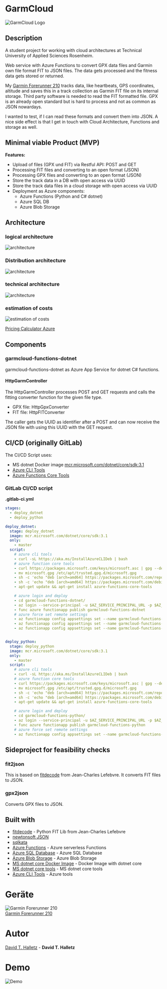 # GarmCloud

![GarmCloud Logo](resources/images/Logo_Garm_Cloud.png)


## Description

A student project for working with cloud architectures at Technical University of Applied Sciences Rosenheim.

Web service with Azure Functions to convert GPX data files and Garmin own file format FIT to JSON files. The data gets processed and the fitness data gets stored or returned.

My [Garmin Forerunner 210](https://buy.garmin.com/de-DE/DE/p/83280) tracks data, like heartbeats, GPS coordinates, altitude and saves this in a track collection as Garmin FIT file on its internal storage. Third party software is needed to read the FIT formatted file. GPX is an already open standard but is hard to process and not as common as JSON nowardays.

I wanted to test, if I can read these formats and convert them into JSON. A nice side effect is that I get in touch with Cloud Architecture, Functions and storage as well.


## Minimal viable Product (MVP)

**Features:**
* Upload of files (GPX und FIT) via Restful API: POST and GET
* Processing FIT files and converting to an open format (JSON)
* Processing GPX files and converting to an open format (JSON)
* Store the track data in a DB with open access via UUID
* Store the track data files in a cloud storage with open access via UUID
* Deployment as Azure components:
    * Azure Functions (Python and C# dotnet)
    * Azure SQL DB
    * Azure Blob Storage


## Architecture

### logical architecture

![architecture](resources/images/Logische_Architektur.png)

### Distribution architecture

![architecture](resources/images/Verteilungs_Architektur_TI.png)

### technical architecture

![architecture](resources/images/Tech_Architektur.png)

### estimation of costs

![estimation of costs](resources/images/Azure_Costs_ExportedEstimate.jpg)

[Pricing Calculator Azure](https://azure.microsoft.com/de-de/pricing/calculator/)  


## Components

### garmcloud-functions-dotnet
garmcloud-functions-dotnet as Azure App Service for dotnet C# functions.

#### HttpGarmController
The HttpGarmController processes POST and GET requests and calls the fitting converter function for the given file type.
* GPX file: HttpGpxConverter 
* FIT file: HttpFITConverter

The caller gets the UUID as identifier after a POST and can now receive the JSON file with using this UUID with the GET request.


## CI/CD (originally GitLab)

The CI/CD Script uses:

* MS dotnet Docker image [mcr.microsoft.com/dotnet/core/sdk:3.1](https://hub.docker.com/_/microsoft-dotnet-core-sdk/) 
* [Azure CLI Tools](https://docs.microsoft.com/de-de/cli/azure/install-azure-cli-linux?view=azure-cli-latest)
* [Azure Functions Core Tools](https://docs.microsoft.com/de-de/azure/azure-functions/functions-run-local?tabs=linux%2Ccsharp%2Cbash)


### GitLab CI/CD script

**.gitlab-ci.yml**
```yaml
stages:
  - deploy_dotnet
  - deploy_python

deploy_dotnet:
  stage: deploy_dotnet
  image: mcr.microsoft.com/dotnet/core/sdk:3.1
  only:
    - master
  script:
    # azure cli tools
    - curl -sL https://aka.ms/InstallAzureCLIDeb | bash
    # azure function core tools
    - curl https://packages.microsoft.com/keys/microsoft.asc | gpg --dearmor > microsoft.gpg
    - mv microsoft.gpg /etc/apt/trusted.gpg.d/microsoft.gpg
    - sh -c 'echo "deb [arch=amd64] https://packages.microsoft.com/repos/microsoft-ubuntu-buster-prod buster main" > /etc/apt/sources.list.d/dotnetdev.list'
    - sh -c 'echo "deb [arch=amd64] https://packages.microsoft.com/debian/10/prod buster main" > /etc/apt/sources.list.d/dotnetdev.list'
    - apt-get update && apt-get install azure-functions-core-tools

    # azure login and deploy
    - cd garmcloud-functions-dotnet/
    - az login --service-principal -u $AZ_SERVICE_PRINCIPAL_URL -p $AZ_SERVICE_PRINCIPAL_SECRET --tenant $AZ_SERVICE_PRINCIPAL_TENANT
    - func azure functionapp publish garmcloud-functions-dotnet
    # azure force set remote settings
    - az functionapp config appsettings set --name garmcloud-functions-dotnet --resource-group sINFdahall-garmcloud --settings HttpGpxConverterUrl=https://garmcloud-functions-dotnet.azurewebsites.net/api/HttpGpxConverter
    - az functionapp config appsettings set --name garmcloud-functions-dotnet --resource-group sINFdahall-garmcloud --settings HttpFitConverterUrl=https://garmcloud-functions-python.azurewebsites.net/api/HttpFitConverter
    - az functionapp config appsettings set --name garmcloud-functions-dotnet --resource-group sINFdahall-garmcloud --settings HttpGarmDataUrl=https://garmcloud-functions-dotnet.azurewebsites.net/api/HttpGarmData


deploy_python:
  stage: deploy_python
  image: mcr.microsoft.com/dotnet/core/sdk:3.1
  only:
    - master
  script:
    # azure cli tools
    - curl -sL https://aka.ms/InstallAzureCLIDeb | bash
    # azure function core tools
    - curl https://packages.microsoft.com/keys/microsoft.asc | gpg --dearmor > microsoft.gpg
    - mv microsoft.gpg /etc/apt/trusted.gpg.d/microsoft.gpg
    - sh -c 'echo "deb [arch=amd64] https://packages.microsoft.com/repos/microsoft-ubuntu-buster-prod buster main" > /etc/apt/sources.list.d/dotnetdev.list'
    - sh -c 'echo "deb [arch=amd64] https://packages.microsoft.com/debian/10/prod buster main" > /etc/apt/sources.list.d/dotnetdev.list'
    - apt-get update && apt-get install azure-functions-core-tools

    # azure login and deploy
    - cd garmcloud-functions-python/
    - az login --service-principal -u $AZ_SERVICE_PRINCIPAL_URL -p $AZ_SERVICE_PRINCIPAL_SECRET --tenant $AZ_SERVICE_PRINCIPAL_TENANT
    - func azure functionapp publish garmcloud-functions-python
    # azure force set remote settings
    - az functionapp config appsettings set --name garmcloud-functions-python --resource-group sINFdahall-garmcloud --settings HttpGarmDataUrl=https://garmcloud-functions-dotnet.azurewebsites.net/api/HttpGarmData 

```


## Sideproject for feasibility checks

### fit2json
This is based on [fitdecode](https://github.com/polyvertex/fitdecode) from Jean-Charles Lefebvre. It converts FIT files to JSON.

### gpx2json
Converts GPX files to JSON.

## Built with

* [fitdecode](https://github.com/polyvertex/fitdecode) - Python FIT Lib from Jean-Charles Lefebvre
* [newtonsoft JSON](https://www.newtonsoft.com/json) 
* [sqlkata](https://sqlkata.com/) 
* [Azure Functions](https://azure.microsoft.com/de-de/services/functions/) - Azure serverless Functions
* [Azure SQL Database](https://azure.microsoft.com/de-de/services/sql-database/) - Azure SQL Database
* [Azure Blob Storage](https://azure.microsoft.com/de-de/services/storage/blobs/) - Azure Blob Storage
* [MS dotnet core Docker Image](https://hub.docker.com/_/microsoft-dotnet-core-sdk/) - Docker Image with dotnet core
* [MS dotnet core tools](https://docs.microsoft.com/de-de/dotnet/core/tools/dotnet-install-script) - MS dotnet core tools
* [Azure CLI Tools](https://docs.microsoft.com/de-de/cli/azure/install-azure-cli-linux?view=azure-cli-latest) - Azure tools 


# Geräte

![Garmin Forerunner 210](./resources/images/Garmin_Forerunner.jpg)  
[Garmin Forerunner 210](https://buy.garmin.com/de-DE/DE/p/83280)

# Autor

[David T. Halletz](https://github.com/Tristus-DH) - **David T. Halletz**


# Demo

![Demo](resources/images//Demo.gif)
